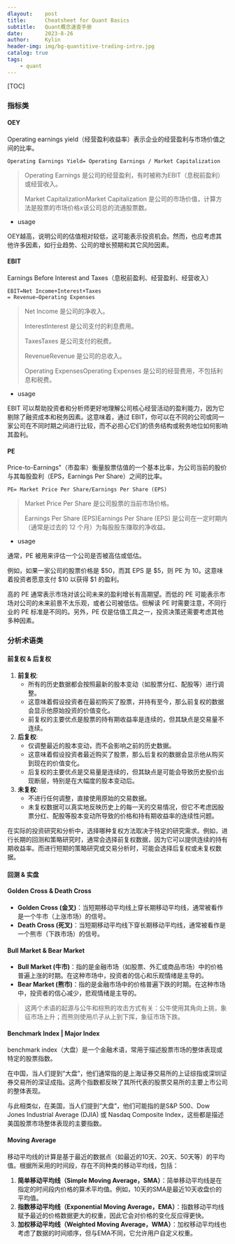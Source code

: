 ```yaml
---
dlayout:    post
title:      Cheatsheet for Quant Basics
subtitle:   Quant概念速查手册
date:       2023-8-26
author:     Kylin
header-img: img/bg-quantitive-trading-intro.jpg
catalog: true
tags:
    - quant
---
```




[TOC]



### 指标类

#### OEY

Operating earnings yield（经营盈利收益率）表示企业的经营盈利与市场价值之间的比率。

```
Operating Earnings Yield= Operating Earnings / Market Capitalization
```

> Operating Earnings 是公司的经营盈利，有时被称为EBIT（息税前盈利）或经营收入。
>
> Market CapitalizationMarket Capitalization 是公司的市场价值，计算方法是股票的市场价格x该公司总的流通股票数。

- usage

OEY越高，说明公司的估值相对较低，这可能表示投资机会。然而，也应考虑其他许多因素，如行业趋势、公司的增长预期和其它风险因素。



#### EBIT

Earnings Before Interest and Taxes（息税前盈利、经营盈利、经营收入）

```
EBIT=Net Income+Interest+Taxes
= Revenue−Operating Expenses
```

> Net Income 是公司的净收入。
>
> InterestInterest 是公司支付的利息费用。
>
> TaxesTaxes 是公司支付的税费。
>
> RevenueRevenue 是公司的总收入。
>
> Operating ExpensesOperating Expenses 是公司的经营费用，不包括利息和税费。

- usage

EBIT 可以帮助投资者和分析师更好地理解公司核心经营活动的盈利能力，因为它剔除了融资成本和税务因素。这意味着，通过 EBIT，你可以在不同的公司或同一家公司在不同时期之间进行比较，而不必担心它们的债务结构或税务地位如何影响其盈利。



#### PE

Price-to-Earnings"（市盈率）衡量股票估值的一个基本比率，为公司当前的股价与其每股盈利（EPS，Earnings Per Share）之间的比率。

```
PE= Market Price Per Share/Earnings Per Share (EPS)
```

> Market Price Per Share 是公司股票的当前市场价格。
>
> Earnings Per Share (EPS)Earnings Per Share (EPS) 是公司在一定时期内（通常是过去的 12 个月）为每股股东赚取的净收益。

- usage

通常，PE 被用来评估一个公司是否被高估或低估。

例如，如果一家公司的股票价格是 $50，而其 EPS 是 $5，则 PE 为 10。这意味着投资者愿意支付 $10 以获得 $1 的盈利。

高的 PE 通常表示市场对该公司未来的盈利增长有高期望。而低的 PE 可能表示市场对公司的未来前景不太乐观，或者公司被低估。但解读 PE 时需要注意，不同行业的 PE 标准是不同的。另外，PE 仅是估值工具之一，投资决策还需要考虑其他多种因素。



### 分析术语类

#### 前复权 & 后复权

1. **前复权**:
   - 所有的历史数据都会按照最新的股本变动（如股票分红、配股等）进行调整。
   - 这意味着假设投资者在最初购买了股票，并持有至今，那么前复权的数据会显示他原始投资的价值变化。
   - 前复权的主要优点是股票的持有期收益率是连续的，但其缺点是交易量不连续。
2. **后复权**:
   - 仅调整最近的股本变动，而不会影响之前的历史数据。
   - 这意味着假设投资者最近购买了股票，那么后复权的数据会显示他从购买到现在的价值变化。
   - 后复权的主要优点是交易量是连续的，但其缺点是可能会导致历史股价出现断层，特别是在大幅度的股本变动后。
3. **未复权**:
   - 不进行任何调整，直接使用原始的交易数据。
   - 未复权数据可以真实地反映历史上的每一天的交易情况，但它不考虑因股票分红、配股等股本变动所导致的价格和持有期收益率的连续性问题。

在实际的投资研究和分析中，选择哪种复权方法取决于特定的研究需求。例如，进行长期的回测和策略研究时，通常会选择前复权数据，因为它可以提供连续的持有期收益率。而进行短期的策略研究或交易分析时，可能会选择后复权或未复权数据。

#### 回测 & 实盘

#### Golden Cross & Death Cross

- **Golden Cross (金叉)**：当短期移动平均线上穿长期移动平均线，通常被看作是一个牛市（上涨市场）的信号。
- **Death Cross (死叉)**：当短期移动平均线下穿长期移动平均线，通常被看作是一个熊市（下跌市场）的信号。



#### Bull Market & Bear Market

- **Bull Market (牛市)**：指的是金融市场（如股票、外汇或商品市场）中的价格普遍上涨的时期。在这种市场中，投资者的信心和乐观情绪是主导的。
- **Bear Market (熊市)**：指的是金融市场中的价格普遍下跌的时期。在这种市场中，投资者的信心减少，悲观情绪是主导的。

>  这两个术语的起源与公牛和棕熊的攻击方式有关：公牛使用其角向上挑，象征市场上升；而熊则使用爪子从上到下挥，象征市场下跌。



#### Benchmark Index | Major Index

benchmark index（大盘）是一个金融术语，常用于描述股票市场的整体表现或特定的股票指数。

在中国，当人们提到“大盘”，他们通常指的是上海证券交易所的上证综指或深圳证券交易所的深证成指。这两个指数都反映了其所代表的股票交易所的主要上市公司的整体表现。

与此相类似，在美国，当人们提到“大盘”，他们可能指的是S&P 500、Dow Jones Industrial Average (DJIA) 或 Nasdaq Composite Index，这些都是描述美国股票市场整体表现的主要指数。



#### Moving Average

移动平均线的计算是基于最近的数据点（如最近的10天、20天、50天等）的平均值。根据所采用的时间段，存在不同种类的移动平均线，包括：

1. **简单移动平均线（Simple Moving Average，SMA）**：简单移动平均线是在指定的时间段内价格的算术平均值。例如，10天的SMA是最近10天收盘价的平均值。
2. **指数移动平均线（Exponential Moving Average，EMA）**：指数移动平均线赋予最近的价格数据更大的权重，因此它会对价格的变化反应得更快。
3. **加权移动平均线（Weighted Moving Average，WMA）**：加权移动平均线也考虑了数据的时间顺序，但与EMA不同，它允许用户自定义权重。







